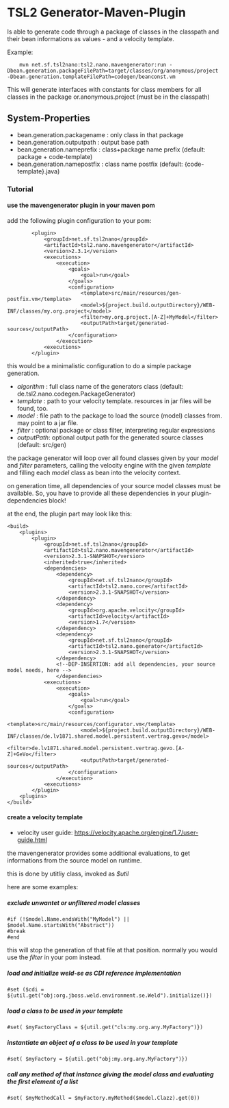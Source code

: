 # TSL2 Generator-Maven-Plugin

Is able to generate code through a package of classes in the classpath and their bean informations as values -  and a velocity template.

Example:
~~~~~~~~~~~~~~~~~~~~~~~~~~~~~~~~~~~~~~~~~~~~~~~~~~~~~~~~~~~~~~~~~~~~~~~~~~~~~~
    mvn net.sf.tsl2nano:tsl2.nano.mavengenerator:run -Dbean.generation.packageFilePath=target/classes/org/anonymous/project -Dbean.generation.templateFilePath=codegen/beanconst.vm
~~~~~~~~~~~~~~~~~~~~~~~~~~~~~~~~~~~~~~~~~~~~~~~~~~~~~~~~~~~~~~~~~~~~~~~~~~~~~~

This will generate interfaces with constants for class members for all classes in the package or.anonymous.project (must be in the classpath)

## System-Properties

+ bean.generation.packagename     : only class in that package
+ bean.generation.outputpath      : output base path
+ bean.generation.nameprefix      : class+package name prefix (default: package + code-template)
+ bean.generation.namepostfix     : class name postfix (default: {code-template}.java)

### Tutorial

#### use the mavengenerator plugin in your maven pom

add the following plugin configuration to your pom:

            <plugin>
                <groupId>net.sf.tsl2nano</groupId>
                <artifactId>tsl2.nano.mavengenerator</artifactId>
                <version>2.3.1</version>
                <executions>
                    <execution>
                        <goals>
                            <goal>run</goal>
                        </goals>
                        <configuration>
                            <template>src/main/resources/gen-postfix.vm</template>
                            <model>${project.build.outputDirectory}/WEB-INF/classes/my.org.project</model>
                            <filter>my.org.project.[A-Z]+MyModel</filter>
                            <outputPath>target/generated-sources</outputPath>
                        </configuration>
                    </execution>
                <executions>
            </plugin>

this would be a minimalistic configuration to do a simple package generation.

* *algorithm* : full class name of the generators class (default: de.tsl2.nano.codegen.PackageGenerator)
* *template*  : path to your velocity template. resources in jar files will be found, too.
* *model*     : file path to the package to load the source (model) classes from. may point to a jar file.
* *filter*    : optional package or class filter, interpreting regular expressions
* *outputPath*: optional output path for the generated source classes (default: src/gen)

the package generator will loop over all found classes given by your *model* and *filter* parameters, calling the velocity engine with the given *template* and filling each *model* class as bean into the velocity context.

on generation time, all dependencies of your source model classes must be available. So, you have to provide all these dependencies in your plugin-dependencies block!

at the end, the plugin part may look like this:

    <build>
        <plugins>
            <plugin>
                <groupId>net.sf.tsl2nano</groupId>
                <artifactId>tsl2.nano.mavengenerator</artifactId>
                <version>2.3.1-SNAPSHOT</version>
                <inherited>true</inherited>
                <dependencies>
                    <dependency>
                        <groupId>net.sf.tsl2nano</groupId>
                        <artifactId>tsl2.nano.core</artifactId>
                        <version>2.3.1-SNAPSHOT</version>
                    </dependency>
                    <dependency>
                        <groupId>org.apache.velocity</groupId>
                        <artifactId>velocity</artifactId>
                        <version>1.7</version>
                    </dependency>
                    <dependency>
                        <groupId>net.sf.tsl2nano</groupId>
                        <artifactId>tsl2.nano.generator</artifactId>
                        <version>2.3.1-SNAPSHOT</version>
                    </dependency>
                    <!--DEP-INSERTION: add all dependencies, your source model needs, here -->
                    </dependencies>
                <executions>
                    <execution>
                        <goals>
                            <goal>run</goal>
                        </goals>
                        <configuration>
                            <template>src/main/resources/configurator.vm</template>
                            <model>${project.build.outputDirectory}/WEB-INF/classes/de.lv1871.shared.model.persistent.vertrag.gevo</model>
                            <filter>de.lv1871.shared.model.persistent.vertrag.gevo.[A-Z]+GeVo</filter>
                            <outputPath>target/generated-sources</outputPath>
                        </configuration>
                    </execution>
                <executions>
            </plugin>
        <plugins>
    </build>

#### create a velocity template

* velocity user guide: https://velocity.apache.org/engine/1.7/user-guide.html

the mavengenerator provides some additional evaluations, to get informations from the source model on runtime.

this is done by utitliy class, invoked as *$util*


here are some examples:

##### exclude unwantet or unfiltered model classes

    #if (!$model.Name.endsWith("MyModel") || $model.Name.startsWith("Abstract"))
    #break
    #end

this will stop the generation of that file at that position. normally you would use the *filter* in your pom instead.

##### load and initialize weld-se as CDI reference implementation

    #set ($cdi = ${util.get("obj:org.jboss.weld.environment.se.Weld").initialize()})

##### load a class to be used in your template

    #set( $myFactoryClass = ${util.get("cls:my.org.any.MyFactory")})

##### instantiate an object of a  class to be used in your template

    #set( $myFactory = ${util.get("obj:my.org.any.MyFactory")})

##### call any method of that instance giving the model class and evaluating the first element of a list

    #set( $myMethodCall = $myFactory.myMethod($model.Clazz).get(0))


